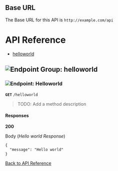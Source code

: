 # 



## Base URL

The Base URL for this API is `http://example.com/api`






# <a name="api_reference"></a>API Reference

* [helloworld](#helloworld)

## <a name="helloworld"></a>![Endpoint Group: ](https://apidocs.io/img/class.png "helloworld") helloworld


### <a name="helloworld"></a>![Endpoint: ](https://apidocs.io/img/method.png "Helloworld") Helloworld


**`GET`** `/helloworld`

> TODO: Add a method description



#### Responses
**200** 

Body (_Hello world Response_) 
```
{
  "message": "Hello world"
}
```


[Back to API Reference](#api_reference)

